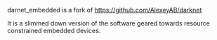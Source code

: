 darnet_embedded is a fork of https://github.com/AlexeyAB/darknet

It is a slimmed down version of the software geared towards resource constrained embedded devices.

